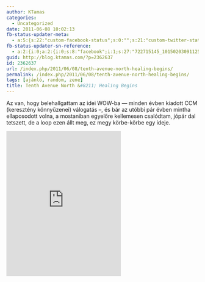 ```yaml
---
author: KTamas
categories:
  - Uncategorized
date: 2011-06-08 10:02:13
fb-status-updater-meta:
  - a:5:{s:22:"custom-facebook-status";s:0:"";s:21:"custom-twitter-status";s:0:"";s:7:"fb-push";s:1:"1";s:7:"tw-push";s:1:"1";s:4:"push";s:1:"1";}
fb-status-updater-sn-reference:
  - a:2:{i:0;a:2:{i:0;s:8:"facebook";i:1;s:27:"722715145_10150203091125146";}i:1;a:2:{i:0;s:7:"twitter";i:1;s:17:"78379630385573888";}}
guid: http://blog.ktamas.com/?p=2362637
id: 2362637
url: /index.php/2011/06/08/tenth-avenue-north-healing-begins/
permalink: /index.php/2011/06/08/tenth-avenue-north-healing-begins/
tags: [ajánló, random, zene]
title: Tenth Avenue North &#8211; Healing Begins
---
```


Az van, hogy belehallgattam az idei WOW-ba &#8212; minden évben kiadott CCM (keresztény könnyűzenei) válogatás &#8211;, és bár az utóbbi pár évben mintha ellaposodott volna, a mostaniban egyelőre kellemesen csalódtam, jópár dal tetszett, de a loop ezen állt meg, ez megy körbe-körbe egy ideje.

<iframe src="https://open.spotify.com/embed/track/0PjyOURxQ6wiHaBYXf53G2" width="300" height="380" frameborder="0" allowtransparency="true" allow="encrypted-media"></iframe>
